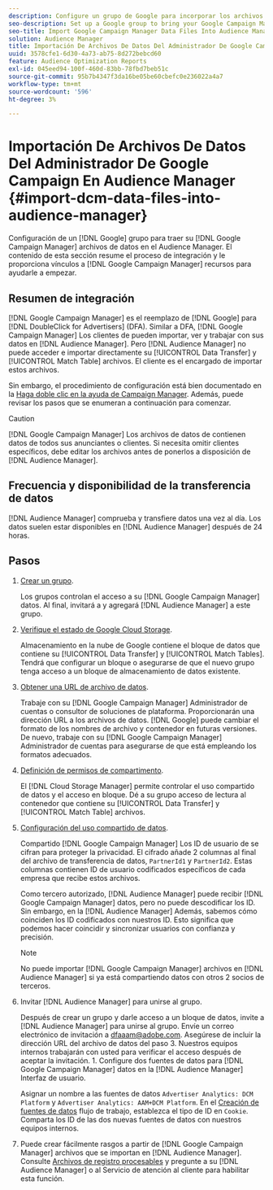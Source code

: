 ```yaml
---
description: Configure un grupo de Google para incorporar los archivos de datos de Google Campaign Manager al Audience Manager. El contenido de esta sección resume el proceso de integración y le proporciona vínculos a recursos de Google Campaign Manager para ayudarle a empezar.
seo-description: Set up a Google group to bring your Google Campaign Manager data files into Audience Manager. The content in this section summarizes the integration process and provides you with links to Google Campaign Manager resources to help you get started.
seo-title: Import Google Campaign Manager Data Files Into Audience Manager
solution: Audience Manager
title: Importación De Archivos De Datos Del Administrador De Google Campaign En Audience Manager
uuid: 3578cfe1-6d30-4a73-ab75-8d272bebcd60
feature: Audience Optimization Reports
exl-id: 045eed94-100f-460d-83bb-78fbd7beb51c
source-git-commit: 95b7b4347f3da16be05be60cbefc0e236022a4a7
workflow-type: tm+mt
source-wordcount: '596'
ht-degree: 3%

---
```


# Importación De Archivos De Datos Del Administrador De Google Campaign En Audience Manager {#import-dcm-data-files-into-audience-manager}

Configuración de un [!DNL Google] grupo para traer su [!DNL Google Campaign Manager] archivos de datos en el Audience Manager. El contenido de esta sección resume el proceso de integración y le proporciona vínculos a [!DNL Google Campaign Manager] recursos para ayudarle a empezar.

## Resumen de integración

[!DNL Google Campaign Manager] es el reemplazo de [!DNL Google] para [!DNL DoubleClick for Advertisers] (DFA). Similar a DFA, [!DNL Google Campaign Manager] Los clientes de pueden importar, ver y trabajar con sus datos en [!DNL Audience Manager]. Pero [!DNL Audience Manager] no puede acceder e importar directamente su [!UICONTROL Data Transfer] y [!UICONTROL Match Table] archivos. El cliente es el encargado de importar estos archivos.

Sin embargo, el procedimiento de configuración está bien documentado en la [Haga doble clic en la ayuda de Campaign Manager](https://support.google.com/dcm/partner/answer/2941575?hl=en&amp;ref_topic=6107456). Además, puede revisar los pasos que se enumeran a continuación para comenzar.

>[!CAUTION]
>
>[!DNL Google Campaign Manager] Los archivos de datos de contienen datos de todos sus anunciantes o clientes. Si necesita omitir clientes específicos, debe editar los archivos antes de ponerlos a disposición de [!DNL Audience Manager].

## Frecuencia y disponibilidad de la transferencia de datos

[!DNL Audience Manager] comprueba y transfiere datos una vez al día. Los datos suelen estar disponibles en [!DNL Audience Manager] después de 24 horas.

## Pasos

1. [Crear un grupo](https://support.google.com/dcm/partner/answer/3370419?hl=en&amp;ref_topic=6107456).

   Los grupos controlan el acceso a su [!DNL Google Campaign Manager] datos. Al final, invitará a y agregará [!DNL Audience Manager] a este grupo.

1. [Verifique el estado de Google Cloud Storage](https://support.google.com/dcm/partner/answer/3370481?hl=en&amp;ref_topic=6107456).

   Almacenamiento en la nube de Google contiene el bloque de datos que contiene su [!UICONTROL Data Transfer] y [!UICONTROL Match Tables]. Tendrá que configurar un bloque o asegurarse de que el nuevo grupo tenga acceso a un bloque de almacenamiento de datos existente.

1. [Obtener una URL de archivo de datos](https://support.google.com/dcm/partner/answer/3370482?hl=en&amp;ref_topic=6107456).

   Trabaje con su [!DNL Google Campaign Manager] Administrador de cuentas o consultor de soluciones de plataforma. Proporcionarán una dirección URL a los archivos de datos. [!DNL Google] puede cambiar el formato de los nombres de archivo y contenedor en futuras versiones. De nuevo, trabaje con su [!DNL Google Campaign Manager] Administrador de cuentas para asegurarse de que está empleando los formatos adecuados.

1. [Definición de permisos de compartimento](https://cloud.google.com/storage/docs/cloud-console?csw=1#_bucketpermission).

   El [!DNL Cloud Storage Manager] permite controlar el uso compartido de datos y el acceso en bloque. Dé a su grupo acceso de lectura al contenedor que contiene su [!UICONTROL Data Transfer] y [!UICONTROL Match Table] archivos.

1. [Configuración del uso compartido de datos](https://support.google.com/dcm/partner/answer/6206106?hl=en).

   Compartido [!DNL Google Campaign Manager] Los ID de usuario de se cifran para proteger la privacidad. El cifrado añade 2 columnas al final del archivo de transferencia de datos, `PartnerId1` y `PartnerId2`. Estas columnas contienen ID de usuario codificados específicos de cada empresa que recibe estos archivos.

   Como tercero autorizado, [!DNL Audience Manager] puede recibir [!DNL Google Campaign Manager] datos, pero no puede descodificar los ID. Sin embargo, en la [!DNL Audience Manager] Además, sabemos cómo coinciden los ID codificados con nuestros ID. Esto significa que podemos hacer coincidir y sincronizar usuarios con confianza y precisión.

   >[!NOTE]
   >No puede importar [!DNL Google Campaign Manager] archivos en [!DNL Audience Manager] si ya está compartiendo datos con otros 2 socios de terceros.

1. Invitar [!DNL Audience Manager] para unirse al grupo.

   Después de crear un grupo y darle acceso a un bloque de datos, invite a [!DNL Audience Manager] para unirse al grupo. Envíe un correo electrónico de invitación a dfaaam@adobe.com. Asegúrese de incluir la dirección URL del archivo de datos del paso 3. Nuestros equipos internos trabajarán con usted para verificar el acceso después de aceptar la invitación. 1. Configure dos fuentes de datos para [!DNL Google Campaign Manager] datos en la [!DNL Audience Manager] Interfaz de usuario.

   Asignar un nombre a las fuentes de datos `Advertiser Analytics: DCM Platform` y `Advertiser Analytics: AAM+DCM Platform`. En el [Creación de fuentes de datos](../../../features/manage-datasources.md#create-data-source) flujo de trabajo, establezca el tipo de ID en `Cookie`. Comparta los ID de las dos nuevas fuentes de datos con nuestros equipos internos.

1. Puede crear fácilmente rasgos a partir de [!DNL Google Campaign Manager] archivos que se importan en [!DNL Audience Manager]. Consulte [Archivos de registro procesables](../../../integration/media-data-integration/actionable-log-files.md) y pregunte a su [!DNL Audience Manager] o al Servicio de atención al cliente para habilitar esta función.

